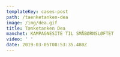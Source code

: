 ```yaml
---
templateKey: cases-post
path: /taenketanken-dea
image: /img/dea.gif
title: Tænketanken Dea
manchet: KAMPAGNESITE TIL SMÅBØRNSLØFTET
video: ' '
date: 2019-03-05T08:53:35.480Z
---
```


